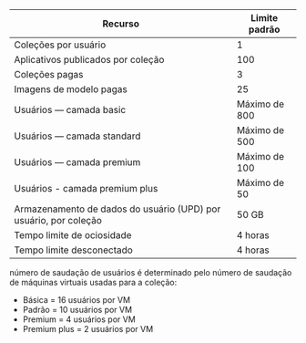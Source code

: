 
| Recurso | Limite padrão |
| --- | --- |
| Coleções por usuário |1 |
| Aplicativos publicados por coleção |100 |
| Coleções pagas |3 |
| Imagens de modelo pagas |25 |
| Usuários — camada basic |Máximo de 800 |
| Usuários — camada standard |Máximo de 500 |
| Usuários — camada premium |Máximo de 100 |
| Usuários - camada premium plus |Máximo de 50 |
| Armazenamento de dados do usuário (UPD) por usuário, por coleção |50 GB |
| Tempo limite de ociosidade |4 horas |
| Tempo limite desconectado |4 horas |

número de saudação de usuários é determinado pelo número de saudação de máquinas virtuais usadas para a coleção:

* Básica = 16 usuários por VM
* Padrão = 10 usuários por VM
* Premium = 4 usuários por VM
* Premium plus = 2 usuários por VM


